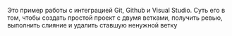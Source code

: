 Это пример работы с интеграцией Git, Github и Visual Studio. Суть его в том, чтобы создать простой проект с двумя ветками, получить ревью, выполнить слияние и удалить ставшую ненужной ветку
